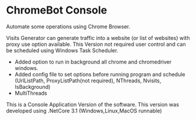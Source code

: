 # ChromeBot Console
Automate some operations using Chrome Browser.

Visits Generator can generate traffic into a website (or list of websites) with proxy use option available.
This Version not required user control and can be scheduled using Windows Task Scheduler.
- Added option to run in background all chrome and chromedriver windows.
- Added config file to set options before running program and schedule (UrlListPath, ProxyListPath(not required), NThreads, Nvisits, IsBackground)
- MultiThreads 

This is a Console Application Version of the software.
This version was developed using .NetCore 3.1 (Windows,Linux,MacOS runnable)

